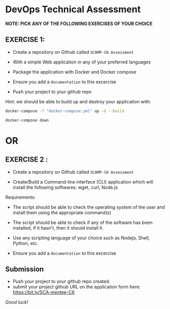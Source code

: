 # DevOps Technical Assessment

**NOTE: PICK ANY OF THE FOLLOWING EXERCISES OF YOUR CHOICE**

## EXERCISE 1:

- Create a  repository on Github called `SCAMP-C6 Assessment`
  
- With a simple Web application in any of your preferred languages

- Package the application with Docker and Docker compose

- Ensure you add a `documentation` to this excercise

- Push your project to your github repo

Hint: we should be able to build up and destroy your application with:

```bash
docker-compose -f "docker-compose.yml" up -d --build  

docker-compose down
```

# OR


## EXERCISE 2 :

- Create a repository on Github called ``SCAMP-C6 Assessment``

- Create/Build a Command-line interface (CLI) application which will install the following softwares: wget, curl, Node.js

Requirements:

- The script should be able to check the operating system of the user and install them using the appropriate command(s)

- The script should be able to check if any of the software has been installed, if it hasn't, then it should install it.

- Use any scripting language of your choice such as Nodejs, Shell, Python, etc.

- Ensure you add a `documentation` to this excercise


## Submission
- Push your project to your github repo created.
- submit your project github URL on the application form here: https://bit.ly/SCA-mentee-C6

*Good luck!*
